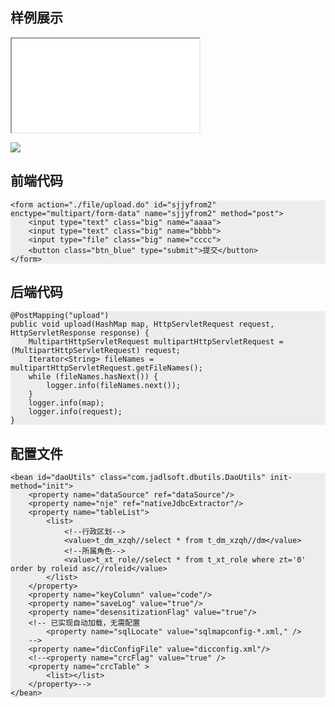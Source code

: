 ## 样例展示
<iframe src="home.html" style="background-color: rgb(238, 237, 237);"></iframe>
<style>
pre{
    background-color: rgb(238, 237, 237) !important;
}pre code{
    background-color: rgb(238, 237, 237) !important;
}
</style>

![](img/2022-06-21-16-23-30.png)

<!-- HTML代码跟MD之间要至少留白一行 -->
## 前端代码
```
<form action="./file/upload.do" id="sjjyfrom2" enctype="multipart/form-data" name="sjjyfrom2" method="post">
    <input type="text" class="big" name="aaaa">
    <input type="text" class="big" name="bbbb">
    <input type="file" class="big" name="cccc">
    <button class="btn_blue" type="submit">提交</button>
</form>
```
## 后端代码

```
@PostMapping("upload")
public void upload(HashMap map, HttpServletRequest request, HttpServletResponse response) {
    MultipartHttpServletRequest multipartHttpServletRequest = (MultipartHttpServletRequest) request;
    Iterator<String> fileNames = multipartHttpServletRequest.getFileNames();
    while (fileNames.hasNext()) {
        logger.info(fileNames.next());
    }
    logger.info(map);
    logger.info(request);
}
```
## 配置文件
```
<bean id="daoUtils" class="com.jadlsoft.dbutils.DaoUtils" init-method="init">
    <property name="dataSource" ref="dataSource"/>
    <property name="nje" ref="nativeJdbcExtractor"/>
    <property name="tableList">
        <list>
            <!--行政区划-->
            <value>t_dm_xzqh//select * from t_dm_xzqh//dm</value>
            <!--所属角色-->
            <value>t_xt_role//select * from t_xt_role where zt='0' order by roleid asc//roleid</value>
        </list>
    </property>
    <property name="keyColumn" value="code"/>
    <property name="saveLog" value="true"/>
    <property name="desensitizationFlag" value="true"/>
    <!-- 已实现自动加载，无需配置
        <property name="sqlLocate" value="sqlmapconfig-*.xml," />
    -->
    <property name="dicConfigFile" value="dicconfig.xml"/>
    <!--<property name="crcFlag" value="true" />
    <property name="crcTable" >
        <list></list>
    </property>-->
</bean>
```
